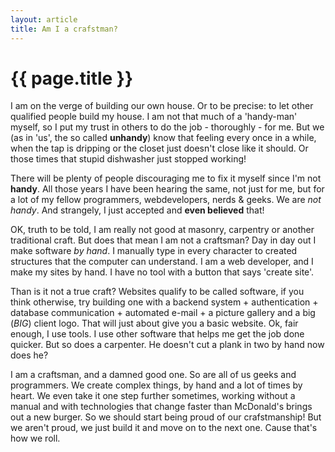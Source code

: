 ```yaml
---
layout: article
title: Am I a crafstman?
---
```


{{ page.title }}
================

I am on the verge of building our own house. Or to be precise: to let other qualified people build my house. I am not that much of a 'handy-man' myself, so I put my trust in others to do the job - thoroughly - for me. But we (as in 'us', the so called __unhandy__) know that feeling every once in a while, when the tap is dripping or the closet just doesn't close like it should. Or those times that stupid dishwasher just stopped working!

There will be plenty of people discouraging me to fix it myself since I'm not __handy__. All those years I have been hearing the same, not just for me, but for a lot of my fellow programmers, webdevelopers, nerds & geeks. We are *not handy*. And strangely, I just accepted and __even believed__ that!

OK, truth to be told, I am really not good at masonry, carpentry or another traditional craft. But does that mean I am not a craftsman? Day in day out I make software *by hand*. I manually type in every character to created structures that the computer can understand.  I am a web developer, and I make my sites by hand. I have no tool with a button that says 'create site'.

Than is it not a true craft? Websites qualify to be called software, if you think otherwise, try building one with a backend system + authentication + database communication + automated e-mail + a picture gallery and a big (*BIG*) client logo. That will just about give you a basic website. Ok, fair enough, I use tools. I use other software that helps me get the job done quicker. But so does a carpenter. He doesn't cut a plank in two by hand now does he?

I am a craftsman, and a damned good one. So are all of us geeks and programmers. We create complex things, by hand and a lot of times by heart. We even take it one step further sometimes, working without a manual and with technologies that change faster than McDonald's brings out a new burger. So we should start being proud of our crafstmanship! But we aren't proud, we just build it and move on to the next one. Cause that's how we roll.
